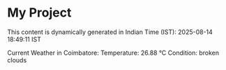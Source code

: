 # My Project

This content is dynamically generated in Indian Time (IST): 2025-08-14 18:49:11 IST


Current Weather in Coimbatore:
Temperature: 26.88 °C
Condition: broken clouds
